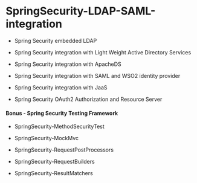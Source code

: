 # SpringSecurity-LDAP-SAML-integration

* Spring Security embedded LDAP 

* Spring Security integration with Light Weight Active Directory Services

* Spring Security integration with ApacheDS

* Spring Security integration with SAML and  WSO2 identity provider

* Spring Security integration with JaaS

* Spring Security OAuth2 Authorization and Resource Server


#### Bonus - Spring Security Testing Framework
        
* SpringSecurity-MethodSecurityTest

* SpringSecurity-MockMvc

* SpringSecurity-RequestPostProcessors

* SpringSecurity-RequestBuilders

* SpringSecurity-ResultMatchers
